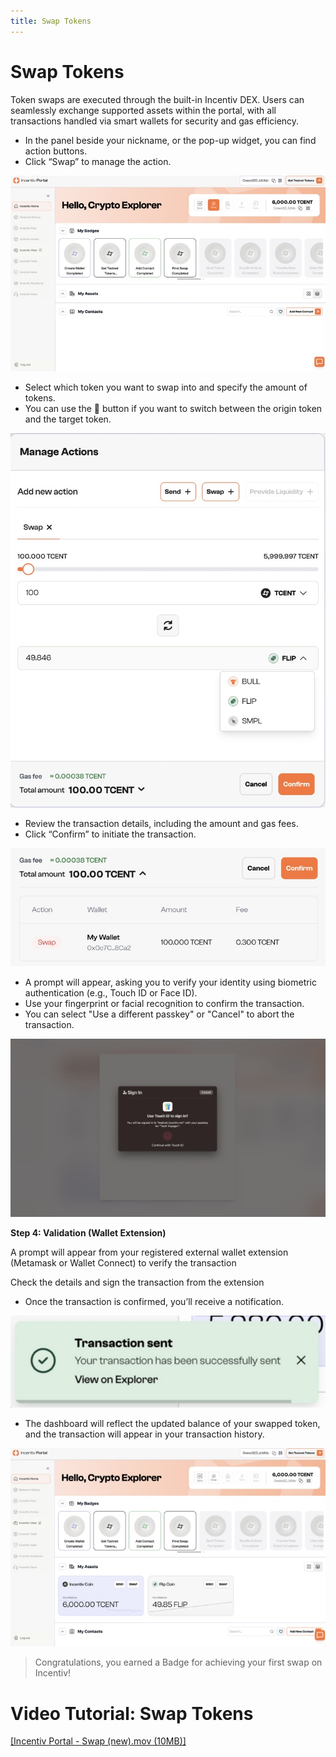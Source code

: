 ```yaml
---
title: Swap Tokens
---
```

# Swap Tokens
Token swaps are executed through the built-in Incentiv DEX. Users can seamlessly exchange supported assets within the portal, with all transactions handled via smart wallets for security and gas efficiency.

<Steps> 
  
<Step title="Step 1: Navigate and click the Swap button">

- In the panel beside your nickname, or the pop-up widget, you can find action buttons.
- Click “Swap” to manage the action.

![Swap Tokens](/docs/images/SwapTokens1.jpeg)
</Step>
<Step title="Step 2: Choose the token"> 

- Select which token you want to swap into and specify the amount of tokens.
- You can use the 🔄 button if you want to switch between the origin token and the target token.

![Swap Tokens](/docs/images/SwapTokens2.jpeg)
</Step>
<Step title="Step 3: Overview & Confirm">

- Review the transaction details, including the amount and gas fees.
- Click “Confirm” to initiate the transaction.

![Swap Tokens](/docs/images/SwapTokens3.jpeg)
</Step>
<Step title="Step 4:  Validation"> 

- A prompt will appear, asking you to verify your identity using biometric authentication (e.g., Touch ID or Face ID).
- Use your fingerprint or facial recognition to confirm the transaction.
- You can select "Use a different passkey" or "Cancel" to abort the transaction.

![Swap Tokens](/docs/images/SwapTokens4.jpeg)

**Step 4: Validation (Wallet Extension)**

A prompt will appear from your registered external wallet extension (Metamask or Wallet Connect) to verify the transaction

Check the details and sign the transaction from the extension
</Step>
<Step title="Step 5: Transaction Confirmation">

- Once the transaction is confirmed, you’ll receive a notification.

![Swap Tokens](/docs/images/SwapTokens5.jpeg)

- The dashboard will reflect the updated balance of your swapped token, and the transaction will appear in your transaction history.

![Swap Tokens](/docs/images/SwapTokens6.jpeg)
</Step>
</Steps>

> <Tip>Congratulations, you earned a Badge for achieving your first swap on Incentiv!</Tip>

# Video Tutorial: Swap Tokens

[[Incentiv Portal - Swap (new).mov (10MB)]](media_Swap%20Tokens/Y6WgPIZq59o7L2-Incentiv%20Portal%20-%20Swap%20\(new\).mov)